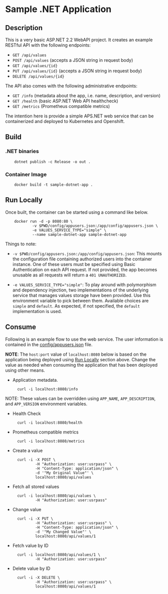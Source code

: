 # Sample .NET Application

## Description

This is a very basic ASP.NET 2.2 WebAPI project. It creates an example RESTful API with the following endpoints:

- `GET /api/values`
- `POST /api/values` (accepts a JSON string in request body)
- `GET /api/values/{id}`
- `PUT /api/values/{id}` (accepts a JSON string in request body)
- `DELETE /api/values/{id}`

The API also comes with the following administrative endpoints:

- `GET /info` (metadata about the app, i.e. name, description, and version)
- `GET /health` (basic ASP.NET Web API healthcheck)
- `GET /metrics` (Prometheus compatible metrics)

The intention here is provide a simple APS.NET web service that can be containerized and deployed to Kubernetes and Openshift.

## Build

### .NET binaries

        dotnet publish -c Release -o out .

### Container Image

        docker build -t sample-dotnet-app .

## Run Locally

Once built, the container can be started using a command like below.

        docker run -d -p 8080:80 \
                -v $PWD/config/appusers.json:/app/config/appusers.json \
                -e VALUES_SERVICE_TYPE="simple" \
                --name sample-dotnet-app sample-dotnet-app

Things to note:

- `-v $PWD/config/appusers.json:/app/config/appusers.json`: This mounts the configuration file containing authorized users into the container instance. One of these users must be specified using Basic Authentication on each API request. If not provided, the app becomes unusable as all requests will return a `401 UNAUTHORIZED`.

- `-e VALUES_SERVICE_TYPE="simple"`: To play around with polymorphism and dependency injection, two implementations of the underlying service that manages values storage have been provided. Use this environment variable to pick between them. Available choices are `simple` and `default`. As expected, if not specified, the `default` implementation is used.

## Consume

Following is an example flow to use the web service. The user information is contained in the [config/appusers.json](config/appusers.json) file.

**NOTE**: The `host:port` value of `localhost:8080` below is based on the application being deployed using [Run Locally](#run-locally) section above. Change the value as needed when consuming the application that has been deployed using other means.

- Application metadata.

        curl -i localhost:8080/info

NOTE: These values can be overridden using `APP_NAME`, `APP_DESCRIPTION`, and `APP_VERSION` environment variables.

- Health Check

        curl -i localhost:8080/health

- Prometheus compatible metrics

        curl -i localhost:8080/metrics

- Create a value

        curl -i -X POST \
                -H "Authorization: user:usrpass" \
                -H "Content-Type: application/json" \
                -d '"My Original Value"' \
                localhost:8080/api/values

- Fetch all stored values

        curl -i localhost:8080/api/values \
                -H "Authorization: user:usrpass"

- Change value

        curl -i -X PUT \
                -H "Authorization: user:usrpass" \
                -H "Content-Type: application/json" \
                -d '"My Changed Value"' \
                localhost:8080/api/values/1

- Fetch value by ID

        curl -i localhost:8080/api/values/1 \
                -H "Authorization: user:usrpass"

- Delete value by ID

        curl -i -X DELETE \
                -H "Authorization: user:usrpass" \
                localhost:8080/api/values/1
                

